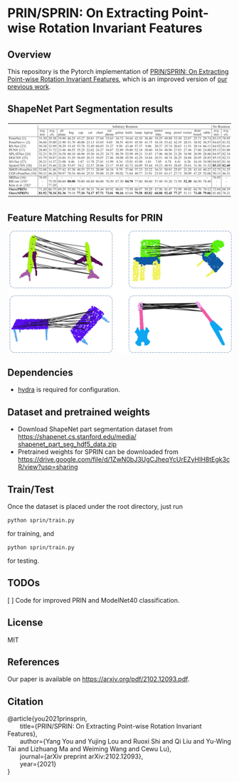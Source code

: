 # PRIN/SPRIN: On Extracting Point-wise Rotation Invariant Features

## Overview
This repository is the Pytorch implementation of [PRIN/SPRIN: On Extracting Point-wise Rotation Invariant Features](https://arxiv.org/pdf/2102.12093.pdf), which is an improved version of [our previous work](https://github.com/qq456cvb/PRIN).

## ShapeNet Part Segmentation results
![Part Segmentation](figures/part.png)

## Feature Matching Results for PRIN
![Matching](figures/retrieval.jpg)
## Dependencies
* [hydra](https://hydra.cc/) is required for configuration.

## Dataset and pretrained weights
* Download ShapeNet part segmentation dataset from https://shapenet.cs.stanford.edu/media/​shapenet_part_seg_hdf5_data.zip
* Pretrained weights for SPRIN can be downloaded from
https://drive.google.com/file/d/1ZwN0bJ3UgCJheqYcUrEZyHIH8tEgk3cR/view?usp=sharing
## Train/Test
Once the dataset is placed under the root directory, just run
```
python sprin/train.py
```
for training, and 
```
python sprin/train.py
```
for testing.

## TODOs
[ ] Code for improved PRIN and ModelNet40 classification.

## License
MIT

## References
Our paper is available on https://arxiv.org/pdf/2102.12093.pdf.

## Citation
@article{you2021prinsprin,  
&emsp;&emsp;title={PRIN/SPRIN: On Extracting Point-wise Rotation Invariant Features},  
&emsp;&emsp;author={Yang You and Yujing Lou and Ruoxi Shi and Qi Liu and Yu-Wing Tai and Lizhuang Ma and Weiming Wang and Cewu Lu},  
&emsp;&emsp;journal={arXiv preprint arXiv:2102.12093},  
&emsp;&emsp;year={2021}  
}
